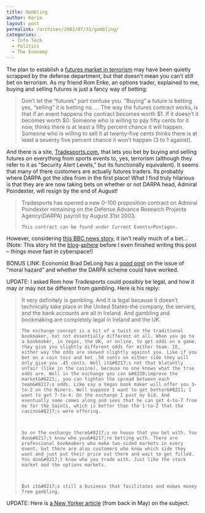 ```yaml
---
title: Gambling
author: Kerim
layout: post
permalink: /archives/2003/07/31/gambling/
categories:
  - Info Tech
  - Politics
  - The Economy
---
```

The plan to establish a <a href="http://test.oxus.net/archives/000035.html" onclick="_gaq.push(['_trackEvent', 'outbound-article', 'http://test.oxus.net/archives/000035.html', 'futures market in terrorism']);" >futures market in terrorism</a> may have been quietly scrapped by the defense department, but that doesn&#8217;t mean you can&#8217;t still bet on terrorism. As my friend Rom Enke, an options trader, explained to me, buying and selling futures is just a fancy way of betting:


>   Don&#8217;t let the &#8220;futures&#8221; part confuse you. &#8220;Buying&#8221; a future is betting yes, &#8220;selling&#8221; it is betting no. &#8230; The way the futures contract works, is that if an event happens the contract becomes worth $1. If it doesn&#8217;t it becomes worth $0. Someone who is willing to pay fifty cents for it now, thinks there is at least a fifty percent chance it will happen. Someone who is willing to sell it at twenty-five cents thinks there is at least a seventy five percent chance it won&#8217;t happen (3 to 1 against).


And there is a site, <a href="http://www.tradesports.com/" onclick="_gaq.push(['_trackEvent', 'outbound-article', 'http://www.tradesports.com/', 'Tradesports.com']);" >Tradesports.com</a>, that lets you bet by buying and selling futures on everything from sports events to, yes, terrorism (although they refer to it as &#8220;Security Alert Levels,&#8221; but its functionally equivalent). It seems that many of there customers are actually futures traders. Its probably where DARPA got the idea from in the first place! What I find truly hilarious is that they are are now taking bets on whether or not DARPA head, Admiral Poindexter, will resign by the end of August!


>   Tradesports has opened a new 0-100 proposition contract on Admiral Poindexter remaining on the Defense Advance Research Projects Agency(DARPA) payroll by August 31st 2003. 
>   
>   
>     This contract can be found under Current Events>Pentagon.
>   


However, considering <a href="http://news.bbc.co.uk/2/hi/americas/3115135.stm" onclick="_gaq.push(['_trackEvent', 'outbound-article', 'http://news.bbc.co.uk/2/hi/americas/3115135.stm', 'this BBC news story']);" >this BBC news story</a>, it isn&#8217;t really much of a bet&#8230; (Note: This story hit the <a href="http://www.calpundit.com/archives/001803.html" onclick="_gaq.push(['_trackEvent', 'outbound-article', 'http://www.calpundit.com/archives/001803.html', 'blog']);" >blog</a>-<a href="http://www.talkleft.com/archives/003867.html#003867" onclick="_gaq.push(['_trackEvent', 'outbound-article', 'http://www.talkleft.com/archives/003867.html#003867', 'sphere']);" >sphere</a> before I even finished writing this post &#8211; things move fast in cyberspace!)  
<!--more-->

  
BONUS LINK: Economist Brad DeLong has a <a href="http://www.j-bradford-delong.net/movable_type/2003_archives/001890.html" onclick="_gaq.push(['_trackEvent', 'outbound-article', 'http://www.j-bradford-delong.net/movable_type/2003_archives/001890.html', 'good post']);" >good post</a> on the issue of &#8220;moral hazard&#8221; and whether the DARPA scheme could have worked.

UPDATE: I asked Rom how Tradesports could possibly be legal, and how it may or may not be different from gambling. Here is his reply:


>   It very definitely is gambling. And it is legal because it doesn&#8217;t technically take place in the United States&#8211;the company, the servers, and the bank accounts are all in Ireland. And gambling and bookmaking are completely legal in Ireland and the UK. 
>   
>   
>     The exchange concept is a bit of a twist on the traditional bookmaker, but not essentially different at all. When you go to a bookmaker, in Vegas, the UK, or online, to get odds on a game, they give you slightly different odds for either team. IE, either way the odds are skewed slightly against you. Like if you bet on a coin toss and bet .50 cents on either side they will only give you .45 cents. Well it&#8217;s not that blatantly unfair (like in the casino), because no one knows what the true odds are. Well in the exchange you can &#8220;improve the market&#8221;, you can tighten the spread between each team&#8217;s odds. Like say a Vegas book maker will offer you 3-to-2 on the Niners. Well suppose I want to get better&#8211; I want to get 7-to-4. On the exchange I post my bid. And eventually some comes along and sees that he can get 4-to-7 from me for the Saints, which is better than the 1-to-2 that the casino&#8217;s were offering.
>   
>   
>   
>     So on the exchange there&#8217;s no house that you bet with. You don&#8217;t know who you&#8217;re betting with. There are professional bookmakers who make two-sided markets in every event, but there are also customers who know which side they want and just put their price out there and wait to get filled. You don&#8217;t know who you trade with. Just like the stock market and the options markets.
>   
>   
>   
>     But it&#8217;s still a business that facilitates and makes money from gambling.
>   


UPDATE: Here is <a href="http://www.hsx.com/about/press/030524_1.htm" onclick="_gaq.push(['_trackEvent', 'outbound-article', 'http://www.hsx.com/about/press/030524_1.htm', 'a New Yorker article']);" >a New Yorker article</a> (from back in May) on the subject.

